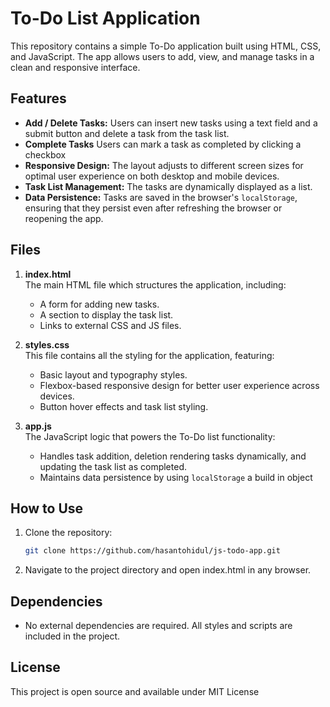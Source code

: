 # To-Do List Application

This repository contains a simple To-Do application built using HTML, CSS, and JavaScript. The app allows users to add, view, and manage tasks in a clean and responsive interface.

## Features

- **Add / Delete Tasks:** Users can insert new tasks using a text field and a submit button and delete a task from the task list.
- **Complete Tasks** Users can mark a task as completed by clicking a checkbox
- **Responsive Design:** The layout adjusts to different screen sizes for optimal user experience on both desktop and mobile devices.
- **Task List Management:** The tasks are dynamically displayed as a list.
- **Data Persistence:** Tasks are saved in the browser's `localStorage`, ensuring that they persist even after refreshing the browser or reopening the app.

## Files

1. **index.html**  
   The main HTML file which structures the application, including:
   - A form for adding new tasks.
   - A section to display the task list.
   - Links to external CSS and JS files.

2. **styles.css**  
   This file contains all the styling for the application, featuring:
   - Basic layout and typography styles.
   - Flexbox-based responsive design for better user experience across devices.
   - Button hover effects and task list styling.

3. **app.js**  
   The JavaScript logic that powers the To-Do list functionality:
   - Handles task addition, deletion rendering tasks dynamically, and updating the task list as completed.
   - Maintains data persistence by using `localStorage` a build in object

## How to Use

1. Clone the repository:
   ```bash
   git clone https://github.com/hasantohidul/js-todo-app.git
   ```
2. Navigate to the project directory and open index.html in any browser.

## Dependencies
- No external dependencies are required. All styles and scripts are included in the project.

## License
This project is open source and available under MIT License